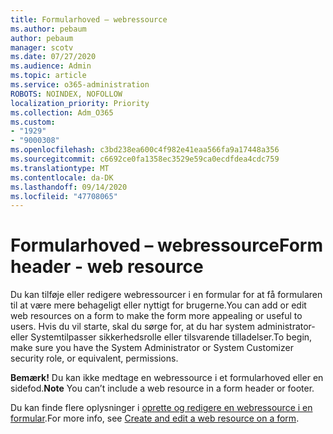 ```yaml
---
title: Formularhoved – webressource
ms.author: pebaum
author: pebaum
manager: scotv
ms.date: 07/27/2020
ms.audience: Admin
ms.topic: article
ms.service: o365-administration
ROBOTS: NOINDEX, NOFOLLOW
localization_priority: Priority
ms.collection: Adm_O365
ms.custom:
- "1929"
- "9000308"
ms.openlocfilehash: c3bd238ea600c4f982e41eaa566fa9a17448a356
ms.sourcegitcommit: c6692ce0fa1358ec3529e59ca0ecdfdea4cdc759
ms.translationtype: MT
ms.contentlocale: da-DK
ms.lasthandoff: 09/14/2020
ms.locfileid: "47708065"
---
```

# <a name="form-header---web-resource"></a><span data-ttu-id="5cac9-102">Formularhoved – webressource</span><span class="sxs-lookup"><span data-stu-id="5cac9-102">Form header - web resource</span></span>

<span data-ttu-id="5cac9-103">Du kan tilføje eller redigere webressourcer i en formular for at få formularen til at være mere behageligt eller nyttigt for brugerne.</span><span class="sxs-lookup"><span data-stu-id="5cac9-103">You can add or edit web resources on a form to make the form more appealing or useful to users.</span></span> <span data-ttu-id="5cac9-104">Hvis du vil starte, skal du sørge for, at du har system administrator-eller Systemtilpasser sikkerhedsrolle eller tilsvarende tilladelser.</span><span class="sxs-lookup"><span data-stu-id="5cac9-104">To begin, make sure you have the System Administrator or System Customizer security role, or equivalent, permissions.</span></span>  

<span data-ttu-id="5cac9-105">**Bemærk!** Du kan ikke medtage en webressource i et formularhoved eller en sidefod.</span><span class="sxs-lookup"><span data-stu-id="5cac9-105">**Note** You can’t include a web resource in a form header or footer.</span></span>

<span data-ttu-id="5cac9-106">Du kan finde flere oplysninger i [oprette og redigere en webressource i en formular](https://docs.microsoft.com/dynamics365/customer-engagement/customize/create-edit-web-resources#create-and-edit-a-web-resource-on-a-form).</span><span class="sxs-lookup"><span data-stu-id="5cac9-106">For more info, see [Create and edit a web resource on a form](https://docs.microsoft.com/dynamics365/customer-engagement/customize/create-edit-web-resources#create-and-edit-a-web-resource-on-a-form).</span></span>